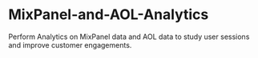 # MixPanel-and-AOL-Analytics
Perform Analytics on MixPanel data and AOL data to study user sessions and improve customer engagements.
